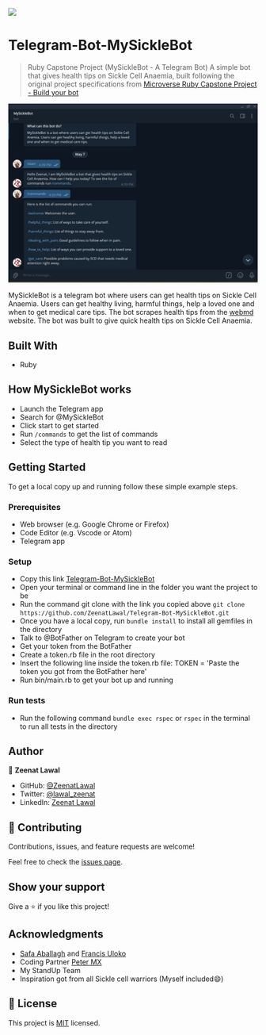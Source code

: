 ![](https://img.shields.io/badge/Microverse-blueviolet)

# Telegram-Bot-MySickleBot

> Ruby Capstone Project (MySickleBot - A Telegram Bot)
 A simple bot that gives health tips on Sickle Cell Anaemia, built following the original project specifications from [Microverse Ruby Capstone Project - Build your bot](https://www.notion.so/Build-your-own-bot-ebd0d7ac5da240e5987720bdc83f38fa)

![screenshot](Screenshot.png)

MySickleBot is a telegram bot where users can get health tips on Sickle Cell Anaemia. Users can get healthy living, harmful things, help a loved one and when to get medical care tips. The bot scrapes health tips from the [webmd](https://www.webmd.com/a-to-z-guides/living-with-sickle-cell) website. The bot was built to give quick health tips on Sickle Cell Anaemia.

## Built With

- Ruby

## How MySickleBot works

- Launch the Telegram app
- Search for @MySickleBot
- Click start to get started
- Run `/commands` to get the list of commands
- Select the type of health tip you want to read


## Getting Started

To get a local copy up and running follow these simple example steps.

### Prerequisites

- Web browser (e.g. Google Chrome or Firefox)
- Code Editor (e.g. Vscode or Atom)
- Telegram app

### Setup

- Copy this link [Telegram-Bot-MySickleBot](https://github.com/ZeenatLawal/Telegram-Bot-MySickleBot.git)
- Open your terminal or command line in the folder you want the project to be
- Run the command git clone with the link you copied above `git clone https://github.com/ZeenatLawal/Telegram-Bot-MySickleBot.git`
- Once you have a local copy, run `bundle install` to install all gemfiles in the directory
- Talk to @BotFather on Telegram to create your bot
- Get your token from the BotFather
- Create a token.rb file in the root directory
- Insert the following line inside the token.rb file: TOKEN = 'Paste the token you got from the BotFather here'
- Run bin/main.rb to get your bot up and running

### Run tests

- Run the following command `bundle exec rspec` or `rspec` in the terminal to run all tests in the directory


## Author

👤 **Zeenat Lawal**

- GitHub: [@ZeenatLawal](https://github.com/ZeenatLawal)
- Twitter: [@lawal_zeenat](https://twitter.com/lawal_zeenat)
- LinkedIn: [Zeenat Lawal](https://www.linkedin.com/in/zeenatlawal/)

## 🤝 Contributing

Contributions, issues, and feature requests are welcome!

Feel free to check the [issues page](https://github.com/ZeenatLawal/Telegram-Bot-MySickleBot/issues/).

## Show your support

Give a ⭐️ if you like this project!

## Acknowledgments

- [Safa Aballagh](https://github.com/safafa) and [Francis Uloko](https://github.com/francisuloko)
- Coding Partner [Peter MX](https://github.com/blakbox23)
- My StandUp Team
- Inspiration got from all Sickle cell warriors (Myself included:smile:)

## 📝 License

This project is [MIT](https://github.com/git/git-scm.com/blob/main/MIT-LICENSE.txt) licensed.